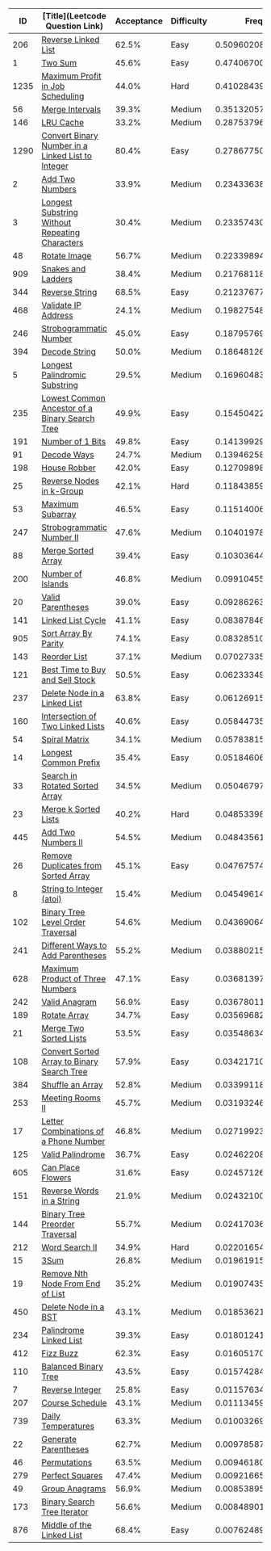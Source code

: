 |ID|[Title](Leetcode Question Link)|Acceptance|Difficulty|Frequency|
|----|-----|----|---|---|
|206|[Reverse Linked List]( https://leetcode.com/problems/reverse-linked-list)|62.5%|Easy|0.5096020824537725|
|1|[Two Sum]( https://leetcode.com/problems/two-sum)|45.6%|Easy|0.47406700041221206|
|1235|[Maximum Profit in Job Scheduling]( https://leetcode.com/problems/maximum-profit-in-job-scheduling)|44.0%|Hard|0.4102843945441133|
|56|[Merge Intervals]( https://leetcode.com/problems/merge-intervals)|39.3%|Medium|0.3513205757185784|
|146|[LRU Cache]( https://leetcode.com/problems/lru-cache)|33.2%|Medium|0.28753796985047964|
|1290|[Convert Binary Number in a Linked List to Integer]( https://leetcode.com/problems/convert-binary-number-in-a-linked-list-to-integer)|80.4%|Easy|0.27867750935869917|
|2|[Add Two Numbers]( https://leetcode.com/problems/add-two-numbers)|33.9%|Medium|0.23433638113782154|
|3|[Longest Substring Without Repeating Characters]( https://leetcode.com/problems/longest-substring-without-repeating-characters)|30.4%|Medium|0.23357430753991837|
|48|[Rotate Image]( https://leetcode.com/problems/rotate-image)|56.7%|Medium|0.22339894653970727|
|909|[Snakes and Ladders]( https://leetcode.com/problems/snakes-and-ladders)|38.4%|Medium|0.2176811889223697|
|344|[Reverse String]( https://leetcode.com/problems/reverse-string)|68.5%|Easy|0.21237677460220186|
|468|[Validate IP Address]( https://leetcode.com/problems/validate-ip-address)|24.1%|Medium|0.19827548473619627|
|246|[Strobogrammatic Number]( https://leetcode.com/problems/strobogrammatic-number)|45.0%|Easy|0.187957697907993|
|394|[Decode String]( https://leetcode.com/problems/decode-string)|50.0%|Medium|0.18648126820299707|
|5|[Longest Palindromic Substring]( https://leetcode.com/problems/longest-palindromic-substring)|29.5%|Medium|0.1696048381235884|
|235|[Lowest Common Ancestor of a Binary Search Tree]( https://leetcode.com/problems/lowest-common-ancestor-of-a-binary-search-tree)|49.9%|Easy|0.15450422411236212|
|191|[Number of 1 Bits]( https://leetcode.com/problems/number-of-1-bits)|49.8%|Easy|0.1413992905633252|
|91|[Decode Ways]( https://leetcode.com/problems/decode-ways)|24.7%|Medium|0.13946258598914826|
|198|[House Robber]( https://leetcode.com/problems/house-robber)|42.0%|Easy|0.12709898426651453|
|25|[Reverse Nodes in k-Group]( https://leetcode.com/problems/reverse-nodes-in-k-group)|42.1%|Hard|0.11843859582750475|
|53|[Maximum Subarray]( https://leetcode.com/problems/maximum-subarray)|46.5%|Easy|0.11514006965309906|
|247|[Strobogrammatic Number II]( https://leetcode.com/problems/strobogrammatic-number-ii)|47.6%|Medium|0.1040197878075301|
|88|[Merge Sorted Array]( https://leetcode.com/problems/merge-sorted-array)|39.4%|Easy|0.10303644235421959|
|200|[Number of Islands]( https://leetcode.com/problems/number-of-islands)|46.8%|Medium|0.09910455319823885|
|20|[Valid Parentheses]( https://leetcode.com/problems/valid-parentheses)|39.0%|Easy|0.09286263438126167|
|141|[Linked List Cycle]( https://leetcode.com/problems/linked-list-cycle)|41.1%|Easy|0.08387846684791357|
|905|[Sort Array By Parity]( https://leetcode.com/problems/sort-array-by-parity)|74.1%|Easy|0.08328510247304294|
|143|[Reorder List]( https://leetcode.com/problems/reorder-list)|37.1%|Medium|0.07027335591777661|
|121|[Best Time to Buy and Sell Stock]( https://leetcode.com/problems/best-time-to-buy-and-sell-stock)|50.5%|Easy|0.06233349258151901|
|237|[Delete Node in a Linked List]( https://leetcode.com/problems/delete-node-in-a-linked-list)|63.8%|Easy|0.06126915938306008|
|160|[Intersection of Two Linked Lists]( https://leetcode.com/problems/intersection-of-two-linked-lists)|40.6%|Easy|0.05844735064567987|
|54|[Spiral Matrix]( https://leetcode.com/problems/spiral-matrix)|34.1%|Medium|0.05783815482970009|
|14|[Longest Common Prefix]( https://leetcode.com/problems/longest-common-prefix)|35.4%|Easy|0.051846064173015856|
|33|[Search in Rotated Sorted Array]( https://leetcode.com/problems/search-in-rotated-sorted-array)|34.5%|Medium|0.05046797817178903|
|23|[Merge k Sorted Lists]( https://leetcode.com/problems/merge-k-sorted-lists)|40.2%|Hard|0.04853398505532907|
|445|[Add Two Numbers II]( https://leetcode.com/problems/add-two-numbers-ii)|54.5%|Medium|0.04843561709959499|
|26|[Remove Duplicates from Sorted Array]( https://leetcode.com/problems/remove-duplicates-from-sorted-array)|45.1%|Easy|0.0476757427679509|
|8|[String to Integer (atoi)]( https://leetcode.com/problems/string-to-integer-atoi)|15.4%|Medium|0.04549614908874012|
|102|[Binary Tree Level Order Traversal]( https://leetcode.com/problems/binary-tree-level-order-traversal)|54.6%|Medium|0.04369064305418892|
|241|[Different Ways to Add Parentheses]( https://leetcode.com/problems/different-ways-to-add-parentheses)|55.2%|Medium|0.03880215185647971|
|628|[Maximum Product of Three Numbers]( https://leetcode.com/problems/maximum-product-of-three-numbers)|47.1%|Easy|0.03681397312271631|
|242|[Valid Anagram]( https://leetcode.com/problems/valid-anagram)|56.9%|Easy|0.03678011874543614|
|189|[Rotate Array]( https://leetcode.com/problems/rotate-array)|34.7%|Easy|0.03569682997206547|
|21|[Merge Two Sorted Lists]( https://leetcode.com/problems/merge-two-sorted-lists)|53.5%|Easy|0.03548634253021285|
|108|[Convert Sorted Array to Binary Search Tree]( https://leetcode.com/problems/convert-sorted-array-to-binary-search-tree)|57.9%|Easy|0.03421710570764629|
|384|[Shuffle an Array]( https://leetcode.com/problems/shuffle-an-array)|52.8%|Medium|0.03399118781703353|
|253|[Meeting Rooms II]( https://leetcode.com/problems/meeting-rooms-ii)|45.7%|Medium|0.03193246767820989|
|17|[Letter Combinations of a Phone Number]( https://leetcode.com/problems/letter-combinations-of-a-phone-number)|46.8%|Medium|0.027199239804368825|
|125|[Valid Palindrome]( https://leetcode.com/problems/valid-palindrome)|36.7%|Easy|0.02462208292471368|
|605|[Can Place Flowers]( https://leetcode.com/problems/can-place-flowers)|31.6%|Easy|0.02457126073050533|
|151|[Reverse Words in a String]( https://leetcode.com/problems/reverse-words-in-a-string)|21.9%|Medium|0.024321004216273485|
|144|[Binary Tree Preorder Traversal]( https://leetcode.com/problems/binary-tree-preorder-traversal)|55.7%|Medium|0.024170360927813044|
|212|[Word Search II]( https://leetcode.com/problems/word-search-ii)|34.9%|Hard|0.02201654487096149|
|15|[3Sum]( https://leetcode.com/problems/3sum)|26.8%|Medium|0.019619157889188592|
|19|[Remove Nth Node From End of List]( https://leetcode.com/problems/remove-nth-node-from-end-of-list)|35.2%|Medium|0.019074355670058666|
|450|[Delete Node in a BST]( https://leetcode.com/problems/delete-node-in-a-bst)|43.1%|Medium|0.018536211907915243|
|234|[Palindrome Linked List]( https://leetcode.com/problems/palindrome-linked-list)|39.3%|Easy|0.01801241989645556|
|412|[Fizz Buzz]( https://leetcode.com/problems/fizz-buzz)|62.3%|Easy|0.016051709010507904|
|110|[Balanced Binary Tree]( https://leetcode.com/problems/balanced-binary-tree)|43.5%|Easy|0.015742847432510365|
|7|[Reverse Integer]( https://leetcode.com/problems/reverse-integer)|25.8%|Easy|0.011576347096986317|
|207|[Course Schedule]( https://leetcode.com/problems/course-schedule)|43.1%|Medium|0.01113459480911671|
|739|[Daily Temperatures]( https://leetcode.com/problems/daily-temperatures)|63.3%|Medium|0.010032690121814417|
|22|[Generate Parentheses]( https://leetcode.com/problems/generate-parentheses)|62.7%|Medium|0.009785877810632554|
|46|[Permutations]( https://leetcode.com/problems/permutations)|63.5%|Medium|0.009461803137288448|
|279|[Perfect Squares]( https://leetcode.com/problems/perfect-squares)|47.4%|Medium|0.009216655104924008|
|49|[Group Anagrams]( https://leetcode.com/problems/group-anagrams)|56.9%|Medium|0.008538951314232168|
|173|[Binary Search Tree Iterator]( https://leetcode.com/problems/binary-search-tree-iterator)|56.6%|Medium|0.008489015324911316|
|876|[Middle of the Linked List]( https://leetcode.com/problems/middle-of-the-linked-list)|68.4%|Easy|0.007624893975696915|
